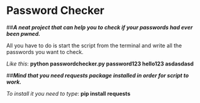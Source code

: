 # Password Checker
 ##***A neat project that can help you to check if your passwords had ever been pwned.***
 
 All you have to do is start the script from the terminal and write all the passwords you want to check.
 
 _Like this_:
 **python passwordchecker.py password123 hello123 asdasdasd**
 
 ##***Mind that you need requests package installed in order for script to work.***
 
 _To install it you need to type_:
 **pip install requests**
 
 
